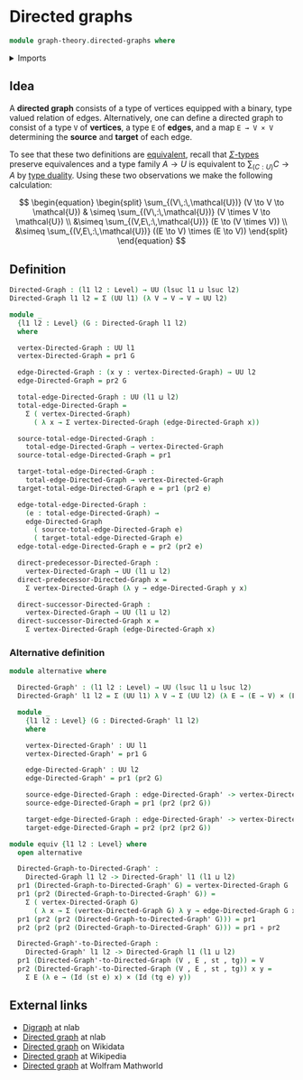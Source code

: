 # Directed graphs

```agda
module graph-theory.directed-graphs where
```

<details><summary>Imports</summary>

```agda
open import foundation.cartesian-product-types
open import foundation.dependent-pair-types
open import foundation.function-types
open import foundation.identity-types
open import foundation.universe-levels
```

</details>

## Idea

A **directed graph** consists of a type of vertices equipped with a binary, type
valued relation of edges. Alternatively, one can define a directed graph to
consist of a type `V` of **vertices**, a type `E` of **edges**, and a map
`E → V × V` determining the **source** and **target** of each edge.

To see that these two definitions are
[equivalent](foundation-core.equivalences.md), recall that
[$\Sigma$-types](foundation.dependent-pair-types.md) preserve equivalences and a
type family $A \to U$ is equivalent to $\sum_{(C : U)} C \to A$ by
[type duality](foundation.type-duality.md). Using these two observations we make
the following calculation:

$$
\begin{equation}
\begin{split}
\sum_{(V\,:\,\mathcal{U})} (V \to V \to \mathcal{U}) & \simeq \sum_{(V\,:\,\mathcal{U})}
 (V \times V \to \mathcal{U}) \\
 &\simeq \sum_{(V,E\,:\,\mathcal{U})} (E \to (V \times V)) \\
&\simeq  \sum_{(V,E\,:\,\mathcal{U})} ((E \to V) \times (E \to V))
\end{split}
\end{equation}
$$

## Definition

```agda
Directed-Graph : (l1 l2 : Level) → UU (lsuc l1 ⊔ lsuc l2)
Directed-Graph l1 l2 = Σ (UU l1) (λ V → V → V → UU l2)

module _
  {l1 l2 : Level} (G : Directed-Graph l1 l2)
  where

  vertex-Directed-Graph : UU l1
  vertex-Directed-Graph = pr1 G

  edge-Directed-Graph : (x y : vertex-Directed-Graph) → UU l2
  edge-Directed-Graph = pr2 G

  total-edge-Directed-Graph : UU (l1 ⊔ l2)
  total-edge-Directed-Graph =
    Σ ( vertex-Directed-Graph)
      ( λ x → Σ vertex-Directed-Graph (edge-Directed-Graph x))

  source-total-edge-Directed-Graph :
    total-edge-Directed-Graph → vertex-Directed-Graph
  source-total-edge-Directed-Graph = pr1

  target-total-edge-Directed-Graph :
    total-edge-Directed-Graph → vertex-Directed-Graph
  target-total-edge-Directed-Graph e = pr1 (pr2 e)

  edge-total-edge-Directed-Graph :
    (e : total-edge-Directed-Graph) →
    edge-Directed-Graph
      ( source-total-edge-Directed-Graph e)
      ( target-total-edge-Directed-Graph e)
  edge-total-edge-Directed-Graph e = pr2 (pr2 e)

  direct-predecessor-Directed-Graph :
    vertex-Directed-Graph → UU (l1 ⊔ l2)
  direct-predecessor-Directed-Graph x =
    Σ vertex-Directed-Graph (λ y → edge-Directed-Graph y x)

  direct-successor-Directed-Graph :
    vertex-Directed-Graph → UU (l1 ⊔ l2)
  direct-successor-Directed-Graph x =
    Σ vertex-Directed-Graph (edge-Directed-Graph x)
```

### Alternative definition

```agda
module alternative where

  Directed-Graph' : (l1 l2 : Level) → UU (lsuc l1 ⊔ lsuc l2)
  Directed-Graph' l1 l2 = Σ (UU l1) λ V → Σ (UU l2) (λ E → (E → V) × (E → V))

  module _
    {l1 l2 : Level} (G : Directed-Graph' l1 l2)
    where

    vertex-Directed-Graph' : UU l1
    vertex-Directed-Graph' = pr1 G

    edge-Directed-Graph' : UU l2
    edge-Directed-Graph' = pr1 (pr2 G)

    source-edge-Directed-Graph : edge-Directed-Graph' -> vertex-Directed-Graph'
    source-edge-Directed-Graph = pr1 (pr2 (pr2 G))

    target-edge-Directed-Graph : edge-Directed-Graph' -> vertex-Directed-Graph'
    target-edge-Directed-Graph = pr2 (pr2 (pr2 G))
```

```agda
module equiv {l1 l2 : Level} where
  open alternative

  Directed-Graph-to-Directed-Graph' :
    Directed-Graph l1 l2 -> Directed-Graph' l1 (l1 ⊔ l2)
  pr1 (Directed-Graph-to-Directed-Graph' G) = vertex-Directed-Graph G
  pr1 (pr2 (Directed-Graph-to-Directed-Graph' G)) =
    Σ ( vertex-Directed-Graph G)
      ( λ x → Σ (vertex-Directed-Graph G) λ y → edge-Directed-Graph G x y)
  pr1 (pr2 (pr2 (Directed-Graph-to-Directed-Graph' G))) = pr1
  pr2 (pr2 (pr2 (Directed-Graph-to-Directed-Graph' G))) = pr1 ∘ pr2

  Directed-Graph'-to-Directed-Graph :
    Directed-Graph' l1 l2 -> Directed-Graph l1 (l1 ⊔ l2)
  pr1 (Directed-Graph'-to-Directed-Graph (V , E , st , tg)) = V
  pr2 (Directed-Graph'-to-Directed-Graph (V , E , st , tg)) x y =
    Σ E (λ e → (Id (st e) x) × (Id (tg e) y))
```

## External links

- [Digraph](https://ncatlab.org/nlab/show/digraph) at nlab
- [Directed graph](https://ncatlab.org/nlab/show/directed+graph) at nlab
- [Directed graph](https://www.wikidata.org/entity/Q1137726) on Wikidata
- [Directed graph](https://en.wikipedia.org/wiki/Directed_graph) at Wikipedia
- [Directed graph](https://mathworld.wolfram.com/DirectedGraph.html) at Wolfram
  Mathworld
